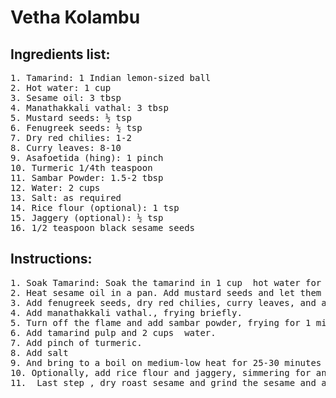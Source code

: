 # Vetha Kolambu
## Ingredients list:
<pre>
1. Tamarind: 1 Indian lemon-sized ball 
2. Hot water: 1 cup
3. Sesame oil: 3 tbsp
4. Manathakkali vathal: 3 tbsp
5. Mustard seeds: ½ tsp
6. Fenugreek seeds: ½ tsp
7. Dry red chilies: 1-2
8. Curry leaves: 8-10
9. Asafoetida (hing): 1 pinch
10. Turmeric 1/4th teaspoon
11. Sambar Powder: 1.5-2 tbsp
12. Water: 2 cups
13. Salt: as required
14. Rice flour (optional): 1 tsp
15. Jaggery (optional): ½ tsp
16. 1/2 teaspoon black sesame seeds
</pre>

## Instructions:
<pre>
1. Soak Tamarind: Soak the tamarind in 1 cup  hot water for 20-30 minutes, then squeeze to extract the pulp.
2. Heat sesame oil in a pan. Add mustard seeds and let them crackle.
3. Add fenugreek seeds, dry red chilies, curry leaves, and asafoetida. Fry until the chilies change color.
4. Add manathakkali vathal., frying briefly.
5. Turn off the flame and add sambar powder, frying for 1 minute.
6. Add tamarind pulp and 2 cups  water. 
7. Add pinch of turmeric. 
8. Add salt 
9. And bring to a boil on medium-low heat for 25-30 minutes until it thickens slightly.
10. Optionally, add rice flour and jaggery, simmering for another 4-5 minutes.
11.  Last step , dry roast sesame and grind the sesame and add to above.

 </pre> 
        
